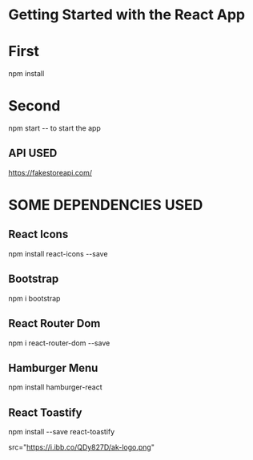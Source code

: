 # Getting Started with the React App

# First
npm install

# Second
npm start -- to start the app

## API USED
https://fakestoreapi.com/

# SOME DEPENDENCIES USED 

## React Icons 
npm install react-icons --save

## Bootstrap
npm i bootstrap

## React Router Dom
npm i react-router-dom --save

## Hamburger Menu
npm install hamburger-react

## React Toastify
npm install --save react-toastify


src="https://i.ibb.co/QDy827D/ak-logo.png"